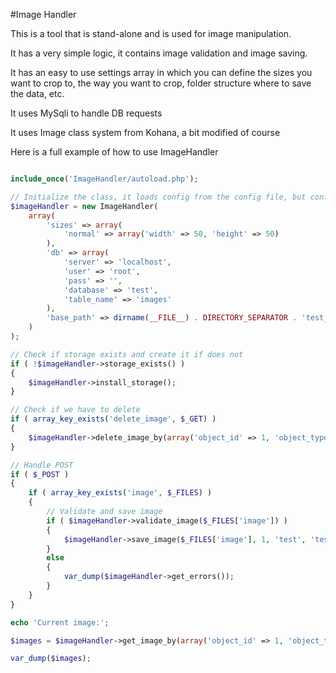 #Image Handler

This is a tool that is stand-alone and is used for image manipulation.

It has a very simple logic, it contains image validation and image saving.

It has an easy to use settings array in which you can define the sizes you want to crop to, the way you want to crop, folder structure where to save the data, etc.

It uses MySqli to handle DB requests

It uses Image class system from Kohana, a bit modified of course

Here is a full example of how to use ImageHandler

```php

include_once('ImageHandler/autoload.php');

// Initialize the class, it loads config from the config file, but configs can be overwritten from here
$imageHandler = new ImageHandler(
	array(
		'sizes' => array(
			'normal' => array('width' => 50, 'height' => 50)
		),
		'db' => array(
			'server' => 'localhost',
			'user' => 'root',
			'pass' => '',
			'database' => 'test',
			'table_name' => 'images'
		),
		'base_path' => dirname(__FILE__) . DIRECTORY_SEPARATOR . 'test_images'
	)
);

// Check if storage exists and create it if does not
if ( !$imageHandler->storage_exists() )
{
	$imageHandler->install_storage();
}

// Check if we have to delete
if ( array_key_exists('delete_image', $_GET) )
{
	$imageHandler->delete_image_by(array('object_id' => 1, 'object_type' => 'test'));
}

// Handle POST
if ( $_POST )
{
	if ( array_key_exists('image', $_FILES) )
	{
		// Validate and save image
		if ( $imageHandler->validate_image($_FILES['image']) )
		{
			$imageHandler->save_image($_FILES['image'], 1, 'test', 'test_images/1');
		}
		else
		{
			var_dump($imageHandler->get_errors());
		}
	}
}

echo 'Current image:';

$images = $imageHandler->get_image_by(array('object_id' => 1, 'object_type' => 'test'));

var_dump($images);
```